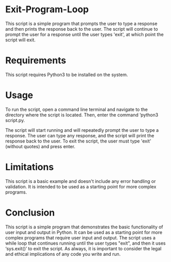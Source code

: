 # Exit-Program-Loop
This script is a simple program that prompts the user to type a response and then prints the response back to the user. The script will continue to prompt the user for a response until the user types 'exit', at which point the script will exit.

# Requirements
This script requires Python3 to be installed on the system.

# Usage
To run the script, open a command line terminal and navigate to the directory where the script is located. Then, enter the command ‘python3 script.py.

The script will start running and will repeatedly prompt the user to type a response. The user can type any response, and the script will print the response back to the user. To exit the script, the user must type 'exit' (without quotes) and press enter.

# Limitations
This script is a basic example and doesn't include any error handling or validation. It is intended to be used as a starting point for more complex programs.

# Conclusion
This script is a simple program that demonstrates the basic functionality of user input and output in Python. It can be used as a starting point for more complex programs that require user input and output. The script uses a while loop that continues running until the user types "exit", and then it uses ‘sys.exit()’ to exit the script. As always, it is important to consider the legal and ethical implications of any code you write and run.
